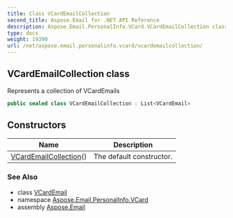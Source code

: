 ```yaml
---
title: Class VCardEmailCollection
second_title: Aspose.Email for .NET API Reference
description: Aspose.Email.PersonalInfo.VCard.VCardEmailCollection class. Represents a collection of VCardEmails
type: docs
weight: 19390
url: /net/aspose.email.personalinfo.vcard/vcardemailcollection/
---
```

## VCardEmailCollection class

Represents a collection of VCardEmails

```csharp
public sealed class VCardEmailCollection : List<VCardEmail>
```

## Constructors

| Name | Description |
| --- | --- |
| [VCardEmailCollection](vcardemailcollection/)() | The default constructor. |

### See Also

* class [VCardEmail](../vcardemail/)
* namespace [Aspose.Email.PersonalInfo.VCard](../../aspose.email.personalinfo.vcard/)
* assembly [Aspose.Email](../../)


